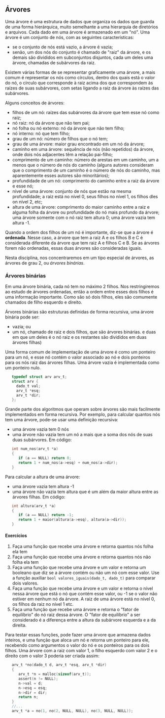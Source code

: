 ## Árvores

Uma árvore é uma estrutura de dados que organiza os dados que guarda de uma forma hierárquica, muito semelhante a uma hierarquia de diretórios e arquivos.
Cada dado em uma árvore é armazenado em um "nó".
Uma árvore é um conjunto de nós, com as seguintes características:
- se o conjunto de nós está vazio, a árvore é vazia;
- senão, um dos nós do conjunto é chamado de "raiz" da árvore, e os demais são divididos em subconjuntos disjuntos, cada um deles uma árvore, chamadas de subárvores da raiz.

Existem várias formas de se representar graficamente uma árvore, a mais comum é representar os nós como círculos, dentro dos quais está o valor do nó, o círculo que corresponde à raiz acima dos que correspondem às raízes de suas subárvores, com setas ligando a raiz da árvore às raízes das subárvores.

Alguns conceitos de árvores:
- filhos de um nó: raízes das subárvores da árvore que tem esse nó como raiz;
- nó raiz: nó da árvore que não tem pai;
- nó folha ou nó externo: nó da árvore que não tem filho;
- nó interno: nó que tem filho;
- grau de um nó: número de filhos que o nó tem;
- grau de uma árvore: maior grau encontrado em um nó da árvore;
- caminho em uma árvore: sequência de nós (não repetidos) da árvore, onde dois nós adjacentes têm a relação pai-filho;
- comprimento de um caminho: número de arestas em um caminho, um a menos que o número de nós do caminho (alguns autores consideram que o comprimento de um caminho é o número de nós do caminho, mas aparentemente esses autores são minoritários);
- profundidade de um nó: comprimento do caminho entre a raiz da árvore e esse nó;
- nível de uma árvore: conjunto de nós que estão na mesma profundidade; a raiz está no nível 0, seus filhos no nível 1, os filhos dles on nível 2, etc;
- altura de uma árvore: comprimento do maior caminho entre a raiz e alguma folha da árvore ou profundidade do nó mais profundo da árvore; uma árvore somente com o nó raiz tem altura 0; uma árvore vazia tem altura -1.

Quando a ordem dos filhos de um nó é importante, diz-se que a árvore é **ordenada**. Nesse caso, a árvore que tem a raiz A e os filhos B e C é considerada diferente da árvore que tem raiz A e filhos C e B. Se as árvores forem não ordenadas, essas duas árvores são consideradas iguais.

Nesta disciplina, nos concentraremos em um tipo especial de árvores, as árvores de grau 2, ou *árvores binárias*.

### Árvores binárias

Em uma árvore binária, cada nó tem no máximo 2 filhos. Nos restringiremos ao estudo de árvores ordenadas, então a ordem entre esses dois filhos é uma informação importante. Como são só dois filhos, eles são comumente chamados de filho esquerdo e direito.

Árvores binárias são estruturas definidas de forma recursiva, uma árvore binária pode ser:
- vazia; ou
- um nó, chamado de raiz e dois filhos, que são árvores binárias.
e duas em que um deles é o nó raiz e os restantes são divididos em duas árvores filhas)

Uma forma comum de implementação de uma árvore é como um ponteiro para um nó, e esse nó contém o valor associado ao nó e dois ponteiros para os nós raiz das árvores filhas. Uma árvore vazia é implementada como um ponteiro nulo.

```c
   typedef struct arv arv_t;
   struct arv {
     dado_t val;
     arv_t *esq;
     arv_t *dir;
   };
```

Grande parte dos algoritmos que operam sobre árvores são mais facilmente implementados em forma recursiva.
Por exemplo, para calcular quantos nós tem uma árvore, pode-se usar uma definição recursiva:
   - uma árvore vazia tem 0 nós
   - uma árvore não vazia tem um nó a mais que a soma dos nós de suas duas subárvores.
Em código:
```c
   int num_nos(arv_t *a)
   {
      if (a == NULL) return 0;
      return 1 + num_nos(a->esq) + num_nos(a->dir);
   }
```
Para calcular a altura de uma árvore:
   - uma árvore vazia tem altura -1
   - uma árvore não vazia tem altura que é um além da maior altura entre as árvores filhas.
Em código:
```c
   int altura(arv_t *a)
   {
      if (a == NULL) return -1;
      return 1 + maior(altura(a->esq), altura(a->dir));
   }
```

#### Exercícios

1. Faça uma função que recebe uma árvore e retorna quantos nós folha ela tem
2. Faça uma função que recebe uma árvore e retorna quantos nós não folha ela tem
3. Faça uma função que recebe uma árvore e um valor e retorna um booleano que diz se a árvore contém ou não um nó com esse valor. Use a função auxiliar `bool valores_iguais(dado_t, dado_t)` para comparar dois valores.
4. Faça uma função que recebe uma árvore e um valor e retorna o nível nessa árvore que está o nó que contém esse valor, ou -1 se o valor não estiver em nenhum nó da árvore. A raiz de uma árvore está no nível 0, os filhos da raiz no nível 1 etc.
5. Faça uma função que recebe uma árvore e retorna o "fator de equilíbrio" do nó raiz dessa árvore. O "fator de equilíbrio" a ser considerado é a diferença entre a altura da subárvore esquerda e a da direita.

Para testar essas funções, pode fazer uma árvore que armazena dados inteiros, e uma função que aloca um nó e retorna um ponteiro para ele, recebendo como argumentos o valor do nó e os ponteiros para os dois filhos. Uma árvore com a raiz com valor 1, o filho esquerdo com valor 2 e o direito com o valor 3 poderia ser criada assim:
```c
   arv_t *no(dado_t d, arv_t *esq, arv_t *dir)
   {
      arv_t *n = malloc(sizeof(arv_t));
      assert(n != NULL);
      n->val = d;
      n->esq = esq;
      n->dir = dir;
      return n;
   }
   //...
   arv_t *a = no(1, no(2, NULL, NULL), no(3, NULL, NULL));
```



<!--
Percurso em uma árvore: forma de caminhamento entre os nós da árvore que visita todos os nós. Os principais tipos de percurso são:
- percurso em largura: visita os nós, a partir da raiz, um nível por vez (primeiro visita a raiz, depois todos seus filhos, depois todos seus netos etc);
- percurso em profundidade: visita os nós, percorrendo um ramo até seu final antes de seguir pelo ramo seguinte. Tem três percursos em profundidade principais:
   - percurso em pré-ordem: visita primeiro um nó, antes de realizar um percurso em pré-ordem iniciando em cada um de seus filhos;
   - percurso em pós-ordem: percorre em pós-ordem cada um dos filhos de um nó antes de visitar o nó;
   - percurso em-ordem (somente em árvores binárias, de grau dois): percorre em-ordem a subárvore esquerda, então visita o nó, e depois percorre em-ordem a subárvore direita.

Esses percursos são tipicamente implementados por funções recursivas (exceto o percurso em largura), como abaixo:
```
   pre_ordem(arvore a)
   {
      if !vazia(a):
         visita(a)
         para cada sa, subárvore de a:
            pre_ordem(sa)
   }
```
O percurso em largura é tipicamente implementado com uma fila:
```
   largura(arvore a)
   {
      fila f
      se a não está vazia:
         insere(f, a)
      while !vazia(f):
         arvore b = remove(f)
         visita(b)
         para cada sa, subárvore de b:
            insere(f, sa)
   }
```
Implementação de árvores

Todo nó de uma árvore é um nó raiz da subárvore que tem esse nó como raiz, e pode ter um número qualquer de nós filhos. Uma forma de se implementar essa estrutura é tendo uma lista associada a cada nó, contendo os nós filhos desse nó.
Uma forma um pouco mais econômica de se implementar é mantendo dois ponteiros para cada nó, um que aponta para seu primeiro filho e outro que aponta para seu irmão.

Como o nó raiz de uma árvore se confunde com o conceito da árvore, geralmente se representa uma árvore como um ponteiro para o nó que contém a raiz dessa árvore, não sendo comum ter um outro tipo de dados para implementar um descritor da árvore.

No caso de árvores de grau conhecido e pequeno (em especial árvores binárias, de grau 2), é comum implementar um nó da árvore com os tantos ponteiros para os nós raizes das subárvores.
Para árvores binárias, um nó poderia ser uma `struct` em C, como abaixo:
```c
   typedef struct no no;
   struct no {
     dado_t dado;
     no *esq;  // ponteiro para a raiz da subárvore esquerda
     no *dir;  // ponteiro para a raiz da subárvore direita
   }
```

Tem duas formas comuns de se agrupar os nós para representar uma árvore, uma em que a árvore vazia é representada por um ponteiro nulo e outra em que uma árvore vazia é representada como um nó vazio (que não tem filhos). A vantagem do primeiro caso é a economia de memória (só são alocados nós que efetivamente contém dados. A segunda forma de implementar tem vantagem na implementação de diversos algoritmos, que tem menos casos especiais para tratar ponteiros nulos, mas usa mais memória (uma árvore binária com *n* nós não nulos contém *n+1* nós nulos). 

O percurso em pré-ordem de uma árvore binária com o nó definido como acima, em C, poderia ser:
```c
   void pre_ordem(no *a)
   {
      if (!arvore_vazia(a)) {
         visita(a->dado);
         pre_ordem(a->esq);
         pre_ordem(a->dir);
      }
   }
```
O teste de árvore vazia seria implementado como `a == NULL` no caso de uma árvore vazia ser implementada como ponteiro nulo.
Para o caso de uma árvore vazia ser implementada como um nó nulo, o teste de árvore vazia poderia ser implementada como `a->esq == NULL`   (um nó nulo não tem nenhum filho; os nós não nulos têm filhos, mesmo que sejam nós nulos; um nó folha tem dois nós nulos como filhos).
-->
